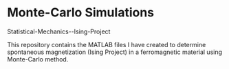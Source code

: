 Monte-Carlo Simulations
=====================================
Statistical-Mechanics--Ising-Project

This repository contains the MATLAB files I have created to determine spontaneous magnetization (Ising Project) in a ferromagnetic material using Monte-Carlo method.
